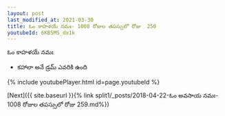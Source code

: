 ```yaml
---
layout: post
last_modified_at: 2021-03-30
title: ఓం కాహళయే నమః- 1008 రోజుల తపస్సులో రోజు  250
youtubeId: 6KB5MS_dx1k
---
```

 
 
 ఓం కాహళయే నమః  
 
 -  కహాలా అనే డ్రమ్ ఎవరికి ఉంది 
 
  
 
  
 
 
 
 
 
 


{% include youtubePlayer.html id=page.youtubeId %}
 
[Next]({{ site.baseurl }}{% link  split1/_posts/2018-04-22-ఓం అవసాయ నమః- 1008 రోజుల తపస్సులో రోజు  259.md%})
 
